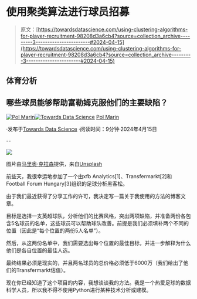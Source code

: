 # 使用聚类算法进行球员招募

> 原文：[https://towardsdatascience.com/using-clustering-algorithms-for-player-recruitment-98208d3a6cb4?source=collection_archive---------3-----------------------#2024-04-15](https://towardsdatascience.com/using-clustering-algorithms-for-player-recruitment-98208d3a6cb4?source=collection_archive---------3-----------------------#2024-04-15)

## 体育分析

## 哪些球员能够帮助富勒姆克服他们的主要缺陷？

[](https://polmarin.medium.com/?source=post_page---byline--98208d3a6cb4--------------------------------)[![Pol Marin](../Images/a4f69a96717d453db9791f27b8f85e86.png)](https://polmarin.medium.com/?source=post_page---byline--98208d3a6cb4--------------------------------)[](https://towardsdatascience.com/?source=post_page---byline--98208d3a6cb4--------------------------------)[![Towards Data Science](../Images/a6ff2676ffcc0c7aad8aaf1d79379785.png)](https://towardsdatascience.com/?source=post_page---byline--98208d3a6cb4--------------------------------) [Pol Marin](https://polmarin.medium.com/?source=post_page---byline--98208d3a6cb4--------------------------------)

·发布于[Towards Data Science](https://towardsdatascience.com/?source=post_page---byline--98208d3a6cb4--------------------------------) ·阅读时间：9分钟·2024年4月15日

--

![](../Images/e92662fdacd94505a70217a036321a53.png)

图片由[马里奥·克拉森](https://unsplash.com/@marioklassen?utm_source=medium&utm_medium=referral)提供，来自[Unsplash](https://unsplash.com/?utm_source=medium&utm_medium=referral)

前些天，我很幸运地参加了一个由xfb Analytics[1]、Transfermarkt[2]和Football Forum Hungary[3]组织的足球分析黑客松。

由于我们最近获得了分享工作的许可，我决定写一篇关于我使用的方法的博客文章。

目标是选择一支英超球队，分析他们的比赛风格，突出两项缺陷，并准备两份各包含5名球员的名单，这些球员可以帮助球队改善。前提是我们必须填补两个不同的位置（因此是“每个位置的两份5人名单”）。

然后，从这两份名单中，我们需要选出每个位置的最佳目标，并进一步解释为什么他们是各自位置的最佳人选。

最终结果必须是现实的，并且两名球员的总价格必须低于6000万（我们给出了他们的Transfermarkt估值）。

现在你已经知道了这个项目的内容，我想谈谈我的方法。我是一个热爱足球的数据科学人员，所以我不得不使用Python进行某种技术分析或建模。
